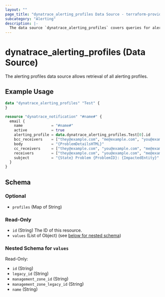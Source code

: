 ```yaml
---
layout: ""
page_title: "dynatrace_alerting_profiles Data Source - terraform-provider-dynatrace"
subcategory: "Alerting"
description: |-
  The data source `dynatrace_alerting_profiles` covers queries for alerting profiles
---
```


# dynatrace_alerting_profiles (Data Source)

The alerting profiles data source allows retrieval of all alerting profiles.

## Example Usage

```terraform
data "dynatrace_alerting_profiles" "Test" {
}

resource "dynatrace_notification" "#name#" {
  email {
    name             = "#name#"
    active           = true
    alerting_profile = data.dynatrace_alerting_profiles.Test[0].id
    bcc_receivers    = ["they@example.com", "me@example.com", "you@example.com", "we@example.com", "us@example.com"]
    body             = "{ProblemDetailsHTML}"
    cc_receivers     = ["they@example.com", "you@example.com", "me@example.com", "we@example.com"]
    receivers        = ["they@example.com", "you@example.com", "me@example.com", "we@example.com"]
    subject          = "{State} Problem {ProblemID}: {ImpactedEntity}"
  }
}
```

<!-- schema generated by tfplugindocs -->
## Schema

### Optional

- `profiles` (Map of String)

### Read-Only

- `id` (String) The ID of this resource.
- `values` (List of Object) (see [below for nested schema](#nestedatt--values))

<a id="nestedatt--values"></a>
### Nested Schema for `values`

Read-Only:

- `id` (String)
- `legacy_id` (String)
- `management_zone_id` (String)
- `management_zone_legacy_id` (String)
- `name` (String)
